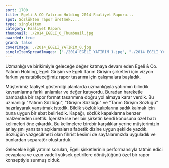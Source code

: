 ```yaml
---
sort: 1700
title: Egeli & CO Yatırım Holding 2014 Faaliyet Raporu...
spot: Sözlükten rapor üretmek....
type: singleItem
category: Faaliyet Raporu
thumbnail: ./2014_EGELI_0_Thumbnail.jpg
awarded: true
grand: false
coverImage: ./2014_EGELI_YATIRIM_0.jpg
singleItemSpreadImages: ["./2014_EGELI_YATIRIM_1.jpg", "./2014_EGELI_YATIRIM_2.jpg", "./2014_EGELI_YATIRIM_3.jpg"]
---
```


Uzmanlığı ve birikimiyle geleceğe değer katmaya devam eden Egeli & Co. Yatırım Holding, Egeli Girişim ve Egeli Tarım Girişim şirketleri için vizyon farkını yansıtabileceğimiz rapor tasarımı için çalışmalara başladık.

Müşterimiz faaliyet gösterdiği alanlarda uzmanlığıyla yatırımın bilindik kavramlarına farklı anlamlar ve değer katıyordu. Buradan hareketle bambaşka bir rapor format tasarımına doğru yol almaya karar verdik. Bu uzmanlığı "Yatırım Sözlüğü", "Girişim Sözlüğü" ve "Tarım Girişim Sözlüğü" hazırlayarak yansıtmak istedik. Bildik sözlük kalıplarına sadık kalmak için buna uygun bir ebat belirledik. Kapağı, sözlük kapaklarına benzer malzemeden ürettik. İçerikte ise her bir şirketin kendi konusuna özel bazı kelimeleri öne çıkardık. Bu kelimelere birebir karşılıklar yerine müşterimizin anlayışını yansıtan açıklamaları alfabetik dizine uygun şekilde yazdık. Sözlüğün vazgeçilmezi olan fihrist kesimi de sayfalarımızda uyguladık ve bunlardan separatör oluşturduk.

Gelecekle ilgili yatırım soruları, Egeli şirketlerinin performansıyla tatmin edici cevaplara ve uzun vadeli yüksek getirilere dönüştüğünü özel bir rapor konseptiyle sunmuş olduk.
